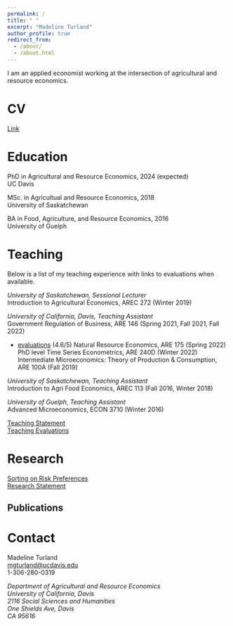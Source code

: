 ```yaml
---
permalink: /
title: " "
excerpt: "Madeline Turland"
author_profile: true
redirect_from: 
  - /about/
  - /about.html
---
```


I am an applied economist working at the intersection of agricultural and resource economics. 


CV
======
[Link](http://mgturland.github.io/files/paper1.pdf)


Education
======
PhD in Agricultural and Resource Economics, 2024 (expected)<br />
UC Davis

MSc. in Agricultual and Resource Economics, 2018<br />
University of Saskatchewan

BA in Food, Agriculture, and Resource Economics, 2016<br />
University of Guelph

Teaching
======
Below is a list of my teaching experience with links to evaluations when available. 

*University of Saskatchewan, Sessional Lecturer<br />*
Introduction to Agricultural Economics, AREC 272 (Winter 2019)<br />

*University of California, Davis, Teaching Assistant<br />*
Government Regulation of Business, ARE 146 (Spring 2021, Fall 2021, Fall 2022)<br />
* [evaluations](http://mgturland.github.io/files/ARE146_1-combined.pdf) (4.6/5)
Natural Resource Economics, ARE 175 (Spring 2022)<br />
PhD level Time Series Econometrics, ARE 240D (Winter 2022)<br />
Intermediate Microeconomics: Theory of Production & Consumption, ARE 100A (Fall 2019)<br />

*University of Saskatchewan, Teaching Assistant<br />*
Introduction to Agri Food Economics, AREC 113 (Fall 2016, Winter 2018)<br />

*University of Guelph, Teaching Assistant<br />*
Advanced Microeconomics, ECON 3710 (Winter 2016)<br />

[Teaching Statement](http://mgturland.github.io/files/paper1.pdf)<br />
[Teaching Evaluations](http://mgturland.github.io/files/paper1.pdf)<br />

Research 
======
[Sorting on Risk Preferences](http://mgturland.github.io/files/paper1.pdf)<br />
[Research Statement](http://mgturland.github.io/files/paper1.pdf)<br />

Publications
------





Contact
======

Madeline Turland<br />
mgturland@ucdavis.edu<br />
1-306-280-0319

  
<address>
Department of Agricultural and Resource Economics<br />
University of California, Davis<br />
2116 Social Sciences and Humanities<br />
One Shields Ave, Davis<br />
CA 95616
 </address>
